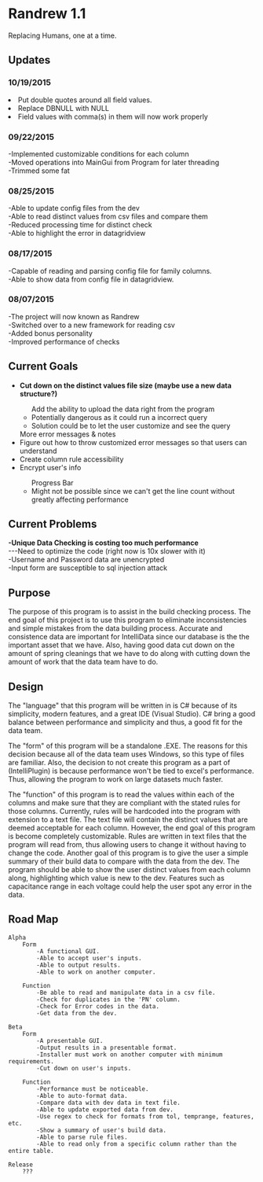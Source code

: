 # Randrew 1.1
Replacing Humans, one at a time.

<h2>Updates</h2>
<h3>10/19/2015</h3>
<ui>
<li>Put double quotes around all field values.</li>
<li>Replace DBNULL with NULL</li>
<li>Field values with comma(s) in them will now work properly</li>
</ui>

<h3>09/22/2015</h3>
-Implemented customizable conditions for each column <br/>
-Moved operations into MainGui from Program for later threading <br/>
-Trimmed some fat <br/>

<h3>08/25/2015</h3>
-Able to update config files from the dev <br/>
-Able to read distinct values from csv files and compare them <br/>
-Reduced processing time for distinct check <br/>
-Able to highlight the error in datagridview <br/>

<h3>08/17/2015</h3>
-Capable of reading and parsing config file for family columns.<br/>
-Able to show data from config file in datagridview.<br/>
<h3>08/07/2015</h3>
-The project will now known as Randrew <br/>
-Switched over to a new framework for reading csv <br/>
-Added bonus personality <br/>
-Improved performance of checks <br/>

<h2>Current Goals</h2>
<ul>
<li><b>Cut down on the distinct values file size (maybe use a new data structure?)</b></li>
<ul>Add the ability to upload the data right from the program
<li>Potentially dangerous as it could run a incorrect query </li>
<li>Solution could be to let the user customize and see the query </li></ul>
<ui>More error messages & notes
<li>Figure out how to throw customized error messages so that users can understand</li>
</ui>
<li>Create column rule accessibility</li>
<li>Encrypt user's info</li>
<ul>Progress Bar
<li>Might not be possible since we can't get the line count without greatly affecting performance</li></ul>
</ul>

<h2>Current Problems</h2>
<b>-Unique Data Checking is costing too much performance</b> <br/>
---Need to optimize the code (right now is 10x slower with it) <br/>
-Username and Password data are unencrypted <br/>
-Input form are susceptible to sql injection attack <br/>

<h2>Purpose</h2>
The purpose of this program is to assist in the build checking process. The end goal of this project is to use this 
program to eliminate inconsistencies and simple mistakes from the data building process. Accurate and consistence 		data are important for IntelliData since our database is the the important asset that we have. Also, having good 		data cut down on the amount of spring cleanings that we have to do along with cutting down the amount of work 		that the data team have to do.

<h2>Design</h2>
The "language" that this program will be written in is C# because of its simplicity, modern features, and a great
IDE (Visual Studio). C# bring a good balance between performance and simplicity and thus, a good fit for the data 		team.
	
The "form" of this program will be a standalone .EXE. The reasons for this decision because all of the data team
uses Windows, so this type of files are familiar. Also, the decision to not create this program as a part of 			(IntelliPlugin) is because performance won't be tied to excel's performance. Thus, allowing the program to work on 	large datasets much faster.

The "function" of this program is to read the values within each of the columns and make sure that they are 
compliant with the stated rules for those columns. Currently, rules will be hardcoded into the program with extension
to a text file. The text file will contain the distinct values that are deemed acceptable for each column. However, 		the end goal of this program is become completely customizable. Rules are written in text files that the program 		will read from, thus allowing users to change it without having to change the code.
Another goal of this program is to give the user a simple summary of their build data to compare with the data from
the dev. The program should be able to show the user distinct values from each column along, highlighting which value
is new to the dev. Features such as capacitance range in each voltage could help the user spot any error in the 		data.

<h2>Road Map</h2>

	Alpha
		Form
			-A functional GUI.
			-Able to accept user's inputs.
			-Able to output results.
			-Able to work on another computer.
		
		Function
			-Be able to read and manipulate data in a csv file.
			-Check for duplicates in the 'PN' column.
			-Check for Error codes in the data.
			-Get data from the dev.
	
	Beta
		Form
			-A presentable GUI.
			-Output results in a presentable format.
			-Installer must work on another computer with minimum requirements.
			-Cut down on user's inputs.
		
		Function
			-Performance must be noticeable.
			-Able to auto-format data.
			-Compare data with dev data in text file.
			-Able to update exported data from dev.
			-Use regex to check for formats from tol, temprange, features, etc.
			-Show a summary of user's build data.
			-Able to parse rule files.
			-Able to read only from a specific column rather than the entire table.
	
	Release
		???
